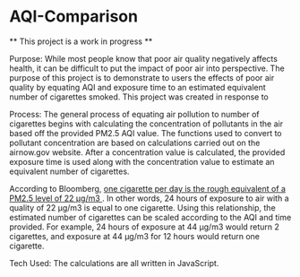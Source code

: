 # AQI-Comparison
** This project is a work in progress **

Purpose:
While most people know that poor air quality negatively affects health, it can be difficult to put the impact of poor air into perspective. The purpose of this project is to demonstrate to users the effects of poor air quality by equating AQI and exposure time to an estimated equivalent number of cigarettes smoked. This project was created in response to 

Process:
The general process of equating air pollution to number of cigarettes begins with calculating the concentration of pollutants in the air based off the provided PM2.5 AQI value. The functions used to convert to pollutant concentration are based on calculations carried out on the airnow.gov website. After a concentration value is calculated, the provided exposure time is used along with the concentration value to estimate an equivalent number of cigarettes. 

According to Bloomberg, <a href="https://www.bloomberg.com/news/articles/2018-04-25/the-app-that-translates-air-pollution-into-cigarettes">one cigarette per day is the rough equivalent of a PM2.5 level of 22 μg/m3 </a>. In other words, 24 hours of exposure to air with a quality of 22 μg/m3 is equal to one cigarette. Using this relationship, the estimated number of cigarettes can be scaled according to the AQI and time provided. For example, 24 hours of exposure at 44 μg/m3 would return 2 cigarettes, and exposure at 44 μg/m3 for 12 hours would return one cigarette. 

Tech Used:
The calculations are all written in JavaScript. 
